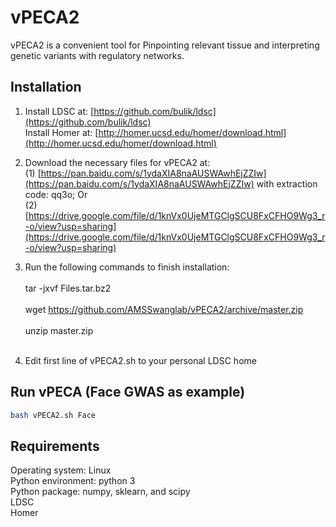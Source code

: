 # vPECA2
vPECA2 is a convenient tool for Pinpointing relevant tissue and interpreting genetic variants with regulatory networks.

## Installation

1.  Install LDSC at: [https://github.com/bulik/ldsc](https://github.com/bulik/ldsc)<br>
Install Homer at: [http://homer.ucsd.edu/homer/download.html](http://homer.ucsd.edu/homer/download.html)<br>

2.  Download the necessary files for vPECA2 at: <br>
(1) [https://pan.baidu.com/s/1ydaXIA8naAUSWAwhEjZZIw](https://pan.baidu.com/s/1ydaXIA8naAUSWAwhEjZZIw) with extraction code: qq3o; Or <br>
(2) [https://drive.google.com/file/d/1knVx0UjeMTGClgSCU8FxCFHO9Wg3_r-o/view?usp=sharing](https://drive.google.com/file/d/1knVx0UjeMTGClgSCU8FxCFHO9Wg3_r-o/view?usp=sharing) <br>

3.  Run the following commands to finish installation:<br>
    <br>
    tar -jxvf Files.tar.bz2 <br>
    <br>
    wget https://github.com/AMSSwanglab/vPECA2/archive/master.zip <br>
    <br>
    unzip master.zip<br>
    <br>
4.  Edit first line of vPECA2.sh to your personal LDSC home


## Run vPECA (Face GWAS as example)
```bash
bash vPECA2.sh Face
```

## Requirements
Operating system: Linux <br>
Python environment: python 3 <br>
Python package: numpy, sklearn, and scipy <br>
LDSC <br>
Homer <br>
